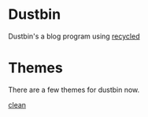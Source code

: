 Dustbin
=======

Dustbin's a blog program using [recycled](https://github.com/inkflame/recycled)

Themes
======
There are a few themes for dustbin now.

[clean](https://github.com/pdlan/dustbin-theme-clean)